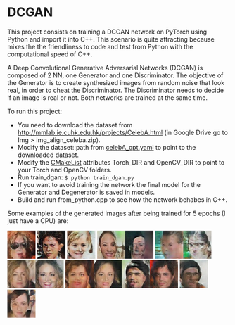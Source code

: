 # DCGAN  

This project consists on training a DCGAN network on PyTorch using Python and import it into C++.
This scenario is quite attracting because mixes the the friendliness to code and test from Python with the 
computational speed of C++.

A Deep Convolutional Generative Adversarial Networks (DCGAN) is composed of 2 NN, one Generator and one Discriminator.
The objective of the Generator is to create synthesized images from random noise that look real, in order to cheat the Discriminator.
The Discriminator needs to decide if an image is real or not. Both networks are trained at the same time.

To run this project:
- You need to download the dataset from <http://mmlab.ie.cuhk.edu.hk/projects/CelebA.html> (in Google Drive go to Img > 
img_align_celeba.zip).
- Modify the dataset::path from [celebA_opt.yaml](celebA_opt.yaml) to point to the downloaded dataset.
- Modify the [CMakeList](CMakeLists.txt) attributes Torch_DIR and OpenCV_DIR to point to your Torch and OpenCV folders.
- Run train_dgan: `$ python train_dgan.py`
- If you want to avoid training the network the final model for the Generator and Degenerator is saved in models.
- Build and run from_python.cpp to see how the network behabes in C++.

Some examples of the generated images after being trained for 5 epochs (I just have a CPU) are:

![alt text](images/image0.jpg) ![alt text](images/image1.jpg) ![alt text](images/image2.jpg) ![alt text](images/image3.jpg)![alt text](images/image4.jpg)
![alt text](images/image5.jpg)![alt text](images/image6.jpg)![alt text](images/image7.jpg)![alt text](images/image8.jpg)
![alt text](images/image9.jpg)![alt text](images/image10.jpg)![alt text](images/image11.jpg)![alt text](images/image12.jpg)
![alt text](images/image13.jpg)![alt text](images/image14.jpg)            


